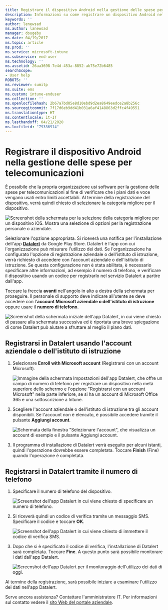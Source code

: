 ```yaml
---
title: Registrare il dispositivo Android nella gestione delle spese per telecomunicazioni con Intune
description: Informazioni su come registrare un dispositivo Android nella gestione delle spese per telecomunicazioni.
keywords: ''
author: lenewsad
ms.author: lanewsad
manager: dougeby
ms.date: 04/19/2017
ms.topic: article
ms.prod: ''
ms.service: microsoft-intune
ms.subservice: end-user
ms.technology: ''
ms.assetid: 26aa3698-7e4d-453a-8852-ab75e72b6485
searchScope:
- User help
ROBOTS: ''
ms.reviewer: sumitp
ms.suite: ems
ms.custom: intune-enduser
ms.collection: ''
ms.openlocfilehash: 2b67a7bd05e8d10ebd9d2ea8649eedce2a8b256c
ms.sourcegitcommit: 7f17d6eb9dd41b031a6af4148863d2ffc4f49551
ms.translationtype: HT
ms.contentlocale: it-IT
ms.lasthandoff: 04/21/2020
ms.locfileid: "79336914"
---
```

# <a name="enroll-your-android-device-in-telecom-expense-management"></a>Registrare il dispositivo Android nella gestione delle spese per telecomunicazioni

È possibile che la propria organizzazione usi software per la gestione delle spese per telecomunicazioni al fine di verificare che i piani dati e voce vengano usati entro limiti accettabili. Al termine della registrazione del dispositivo, verrà quindi chiesto di selezionare la categoria migliore per il dispositivo.

![Screenshot della schermata per la selezione della categoria migliore per un dispositivo iOS. Mostra una selezione di opzioni per la registrazione personale o aziendale.](./media/and-enroll-11-tem-select-best-category.png)

Selezionare l'opzione appropriata. Si riceverà una notifica per l'installazione dell'app [__Datalert__](https://play.google.com/store/apps/details?id=fr.memobox.databox) da Google Play Store. Datalert è l'app con cui l'organizzazione può misurare l'utilizzo dei dati. Se l'organizzazione ha configurato l'opzione di registrazione aziendale o dell'istituto di istruzione, verrà richiesto di accedere con l'account aziendale o dell'istituto di istruzione. Se questa configurazione non è stata abilitata, è necessario specificare altre informazioni, ad esempio il numero di telefono, e verificare il dispositivo usando un codice per registrarlo nel servizio Datalert a partire dall'app.

Toccare la freccia __avanti__ nell'angolo in alto a destra della schermata per proseguire. Il personale di supporto deve indicare all'utente se deve accedere con l'__account Microsoft aziendale o dell'istituto di istruzione__ oppure usare il __numero di telefono__.

  ![Screenshot della schermata iniziale dell'app Datalert, in cui viene chiesto di passare alla schermata successiva ed è riportata una breve spiegazione di come Datalert può aiutare a sfruttare al meglio il piano dati.](./media/and-enroll-12-tem-datalert-setup.png)

## <a name="enroll-into-datalert-using-your-microsoft-work-or-school-account"></a>Registrarsi in Datalert usando l'account aziendale o dell'istituto di istruzione

1. Selezionare __Enroll with Microsoft account__ (Registrarsi con un account Microsoft).

   ![Immagine della schermata Impostazioni dell'app Datalert, che offre un campo di numero di telefono per registrare un dispositivo nella metà superiore dello schermo e l'opzione "Registrarsi con un account Microsoft" nella parte inferiore, se si ha un account di Microsoft Office 365 e una sottoscrizione a Intune.](./media/and-enroll-12a-tem-datalert-enroll-msft-account.png)

2. Scegliere l'account aziendale o dell'istituto di istruzione tra gli account disponibili. Se l'account non è elencato, è possibile accedere tramite il pulsante **Aggiungi account**.

   ![Schermata della finestra "Selezionare l'account", che visualizza un account di esempio e il pulsante Aggiungi account.](./media/and-enroll-12b-tem-datalert-enroll-select-msft-account.png)

3. Il programma di installazione di Datalert verrà eseguito per alcuni istanti, quindi l'operazione dovrebbe essere completata. Toccare __Finish__ (Fine) quando l'operazione è completata.

## <a name="enroll-into-datalert-using-your-phone-number"></a>Registrarsi in Datalert tramite il numero di telefono

1. Specificare il numero di telefono del dispositivo.

   ![Screenshot dell'app Datalert in cui viene chiesto di specificare un numero di telefono.](./media/and-enroll-13-tem-datalert-phone-number.png)

2. Si riceverà quindi un codice di verifica tramite un messaggio SMS. Specificare il codice e toccare __OK__.

   ![Screenshot dell'app Datalert in cui viene chiesto di immettere il codice di verifica SMS.](./media/and-enroll-14-tem-datalert-sms.png)

3. Dopo che si è specificato il codice di verifica, l'installazione di Datalert sarà completata. Toccare __Fine__. A questo punto sarà possibile monitorare i dati dall'app Datalert.

   ![Screenshot dell'app Datalert per il monitoraggio dell'utilizzo dei dati di oggi.](./media/and-enroll-15-tem-datalert-monitoring-active.png)

Al termine della registrazione, sarà possibile iniziare a esaminare l'utilizzo dei dati nell'app Datalert.

Serve ancora assistenza? Contattare l'amministratore IT. Per informazioni sul contatto vedere il [sito Web del portale aziendale](https://go.microsoft.com/fwlink/?linkid=2010980).
